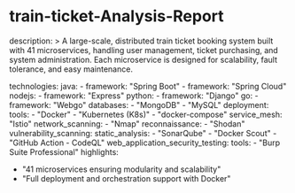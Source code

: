 # train-ticket-Analysis-Report
  description: >
    A large-scale, distributed train ticket booking system built with 41 microservices,
    handling user management, ticket purchasing, and system administration.
    Each microservice is designed for scalability, fault tolerance, and easy maintenance.

technologies:
  java:
    - framework: "Spring Boot"
    - framework: "Spring Cloud"
  nodejs:
    - framework: "Express"
  python:
    - framework: "Django"
  go:
    - framework: "Webgo"
  databases:
    - "MongoDB"
    - "MySQL"
deployment:
  tools:
    - "Docker"
    - "Kubernetes (K8s)"
    - "docker-compose"
  service_mesh: "Istio"
network_scanning:
    - "Nmap"
  reconnaissance:
    - "Shodan"
vulnerability_scanning:
  static_analysis:
    - "SonarQube"
    - "Docker Scout"
    - "GitHub Action - CodeQL"
    web_application_security_testing:
  tools:
    - "Burp Suite Professional"
highlights:
  - "41 microservices ensuring modularity and scalability"
  - "Full deployment and orchestration support with Docker"
